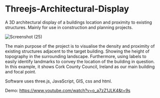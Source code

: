 # Threejs-Architectural-Display
A 3D architectural display of a buildings location and proximity to existing structures. Mainly for use in construction and planning projects.

![Screenshot (25)](https://github.com/SeamusBrowne/Threejs-Architectural-Display/assets/31517569/2adc9cd4-41c0-4038-a69e-09ee01e568b8)

The main purpose of the project is to visualise the density and proximity of existing structures adjacent to the target building. Showing the height of topography in the surrounding landscape. Furthermore, using labels to easily identify landmarks to convey the location of the building in question.
In this example, it shows Cork County Council, Ireland as our main building and focal point.

Software uses three.js, JavaScript, GIS, css and html.

Demo: https://www.youtube.com/watch?v=o_a7zZ1JLK4&t=9s
